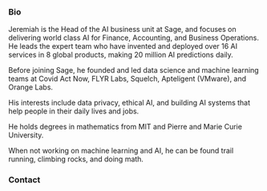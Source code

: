 ###  Bio
Jeremiah is the Head of the AI business unit at Sage, and focuses on
delivering world class AI for Finance, Accounting, and Business
Operations. He leads the expert team who have invented and deployed
over 16 AI services in 8 global products, making 20 million AI
predictions daily.

Before joining Sage, he founded and led data science and machine
learning teams at Covid Act Now, FLYR Labs, Squelch, Apteligent
(VMware), and Orange Labs.

His interests include data privacy, ethical AI, and building AI
systems that help people in their daily lives and jobs.

He holds degrees in mathematics from MIT and Pierre and Marie Curie
University.

When not working on machine learning and AI, he can be found trail running, climbing rocks, and doing math.

### Contact
